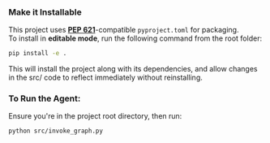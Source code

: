 ### Make it Installable

This project uses **[PEP 621](https://peps.python.org/pep-0621/)**-compatible `pyproject.toml` for packaging.  
To install in **editable mode**, run the following command from the root folder:

```bash
pip install -e .
```

This will install the project along with its dependencies, and allow changes in the src/ code to reflect immediately without reinstalling.

### To Run the Agent:

Ensure you're in the project root directory, then run:
```bash
python src/invoke_graph.py
```